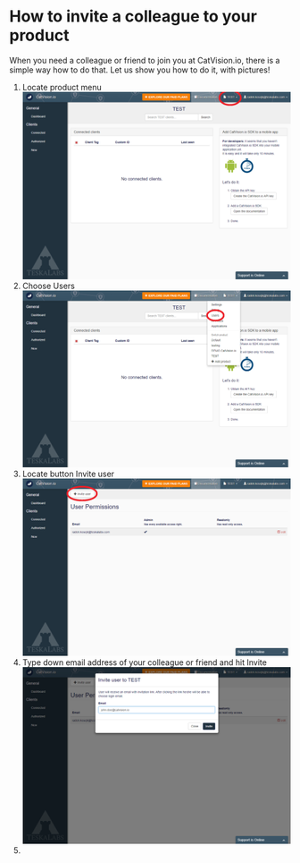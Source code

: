 # How to invite a colleague to your product

When you need a colleague or friend to join you at CatVision.io, 
there is a simple way how to do that. Let us show you how to do it, with pictures!

1. Locate product menu![](/assets/cvio_invite_1.png)
2. Choose Users![](/assets/cvio_invite_2.png)
3. Locate button Invite user![](/assets/cvio_invite_3.png)
4. Type down email address of your colleague or friend and hit Invite![](/assets/cvio_invite_4.png)
5. 






